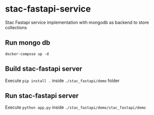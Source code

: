 # stac-fastapi-service
Stac Fastapi service implementation with mongodb as backend to store collections 

## Run mongo db

``` 
docker-compose up -d
```

## Build stac-fastapi server
Execute `pip install .` inside `./stac_fastapi/demo` folder
## Run stac-fastapi server
Execute `python app.py` inside `./stac_fastapi/demo/stac_fastapi/demo`
